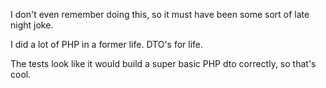 I don't even remember doing this, so it must have been some sort of late night joke. 

I did a lot of PHP in a former life. DTO's for life. 

The tests look like it would build a super basic PHP dto correctly, so that's cool.
